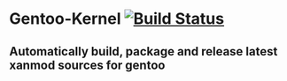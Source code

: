 # Gentoo-Kernel [![Build Status](https://cloud.drone.io/api/badges/r3tr0w0lf/gentoo-kernel/status.svg)](https://cloud.drone.io/r3tr0w0lf/gentoo-kernel)

## Automatically build, package and release latest xanmod sources for gentoo

